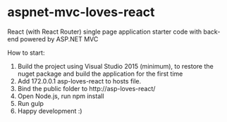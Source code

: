 # aspnet-mvc-loves-react
React (with React Router) single page application starter code with back-end powered by ASP.NET MVC

How to start:
1. Build the project using Visual Studio 2015 (minimum), to restore the nuget package and build the application for the first time
2. Add 172.0.0.1 asp-loves-react to hosts file.
3. Bind the public folder to http://asp-loves-react/
4. Open Node.js, run npm install
5. Run gulp
6. Happy development :)
